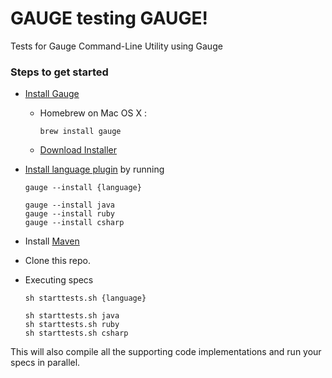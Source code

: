 # GAUGE testing GAUGE!
Tests for Gauge Command-Line Utility using Gauge

### Steps to get started
- [Install Gauge](http://getgauge.io/download.html)
  - Homebrew on Mac OS X :  
      ```
      brew install gauge
      ```
  - [Download Installer](http://getgauge.io/download.html)
- [Install language plugin](http://getgauge.io/documentation/user/current/plugins/installation.html) by running<br>
  ```
  gauge --install {language}
  ```
  
  ```
  gauge --install java
  gauge --install ruby
  gauge --install csharp
  ```
- Install [Maven](https://maven.apache.org/)

- Clone this repo.

- Executing specs   

  ```
  sh starttests.sh {language}
  ```
  ```
  sh starttests.sh java
  sh starttests.sh ruby
  sh starttests.sh csharp
  ```

This will also compile all the supporting code implementations and run your specs in parallel.
